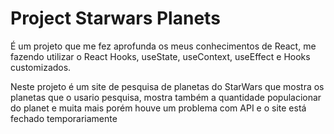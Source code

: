 # Project Starwars Planets

É um projeto que me fez aprofunda os meus conhecimentos de React, me fazendo utilizar o React Hooks, useState, useContext, useEffect e Hooks customizados.

Neste projeto é um site de pesquisa de planetas do StarWars que mostra os planetas que o usario pesquisa, mostra também a quantidade populacionar do planet e muita mais porém houve um problema com API e o site está fechado temporariamente 
